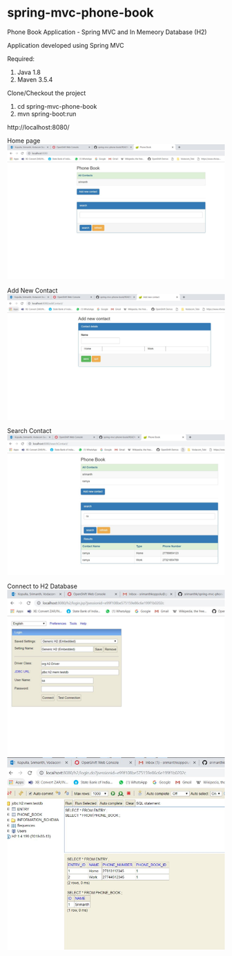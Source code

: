 # spring-mvc-phone-book
Phone Book Application - Spring MVC and In Memeory Database (H2) 

Application developed using Spring MVC

Required:
1. Java 1.8
2. Maven 3.5.4

Clone/Checkout the project
1. cd spring-mvc-phone-book
2. mvn spring-boot:run

http://localhost:8080/

Home page
![alt text](https://github.com/srimanthk/spring-mvc-phone-book/blob/master/screenshots/Home.JPG)

Add New Contact
![alt text](https://github.com/srimanthk/spring-mvc-phone-book/blob/master/screenshots/Add_New.JPG)

Search Contact
![alt text](https://github.com/srimanthk/spring-mvc-phone-book/blob/master/screenshots/Search.JPG)

Connect to H2 Database
![alt text](https://github.com/srimanthk/spring-mvc-phone-book/blob/master/screenshots/H2_DB.JPG)
![alt text](https://github.com/srimanthk/spring-mvc-phone-book/blob/master/screenshots/H2_DB_DATA.JPG)

